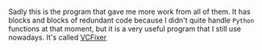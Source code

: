 Sadly this is the program that gave me more work from all of them.
It has blocks and blocks of redundant code because I didn't quite handle `Python` functions at that moment, but it is a very useful program that I still use nowadays. It's called [VCFixer](https://github.com/M-Osky/VCFixer)
